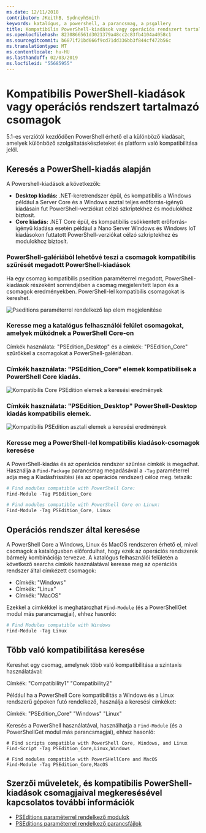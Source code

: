 ```yaml
---
ms.date: 12/11/2018
contributor: JKeithB, SydneyhSmith
keywords: katalógus, a powershell, a parancsmag, a psgallery
title: Kompatibilis PowerShell-kiadások vagy operációs rendszert tartalmazó csomagok
ms.openlocfilehash: 8230866561d3021379a48cc2c83fb4104a4058c1
ms.sourcegitcommit: b6871f21bd666f9cd71dd336bb3f844cf472b56c
ms.translationtype: MT
ms.contentlocale: hu-HU
ms.lasthandoff: 02/03/2019
ms.locfileid: "55685955"
---
```

# <a name="packages-with-compatible-powershell-editions-or-operating-systems"></a>Kompatibilis PowerShell-kiadások vagy operációs rendszert tartalmazó csomagok

5.1-es verziótól kezdődően PowerShell érhető el a különböző kiadásait, amelyek különböző szolgáltatáskészleteket és platform való kompatibilitása jelöl.

## <a name="searching-by-powershell-edition"></a>Keresés a PowerShell-kiadás alapján 
A Powershell-kiadások a következők:
- **Desktop kiadás:** .NET-keretrendszer épül, és kompatibilis a Windows például a Server Core és a Windows asztal teljes erőforrás-igényű kiadásain fut PowerShell-verziókat célzó szkriptekhez és modulokhoz biztosít.
- **Core kiadás:** .NET Core épül, és kompatibilis csökkentett erőforrás-igényű kiadása esetén például a Nano Server Windows és Windows IoT kiadásokon futtatott PowerShell-verziókat célzó szkriptekhez és modulokhoz biztosít.

### <a name="powershell-gallery-allows-you-to-filter-packages-compatible-for-specific-powershell-editions"></a>PowerShell-galériából lehetővé teszi a csomagok kompatibilis szűrését megadott PowerShell-kiadások

Ha egy csomag kompatibilis psedition paraméterrel megadott, PowerShell-kiadások részeként sorrendjében a csomag megjelenített lapon és a csomagok eredményekben.
PowerShell-lel kompatibilis csomagokat is kereshet.

![Pseditions paraméterrel rendelkező lap elem megjelenítése](../../Images/packagedisplaypagewithpseditions.PNG)

### <a name="search-for-packages-in-the-gallery-ui-that-work-on-powershell-core"></a>Keresse meg a katalógus felhasználói felület csomagokat, amelyek működnek a PowerShell Core-on

Címkék használata: "PSEdition_Desktop" és a címkék: "PSEdition_Core" szűrőkkel a csomagokat a PowerShell-galériában.

### <a name="use-tagspseditioncore-to-search-items-compatible-with-powershell-core-edition"></a>Címkék használata: "PSEdition_Core" elemek kompatibilisek a PowerShell Core kiadás.

![Kompatibilis Core PSEdition elemek a keresési eredmények](../../Images/searchresultswithpseditions.PNG)

### <a name="use-tagspseditiondesktop-to-search-items-compatible-with-powershell-desktop-edition"></a>Címkék használata: "PSEdition_Desktop" PowerShell-Desktop kiadás kompatibilis elemek.

![Kompatibilis PSEdition asztali elemek a keresési eredmények](../../Images/searchresultswithpseditionsdesktop.PNG)

### <a name="search-for-packages-to-find-compatible-editions-using-powershell"></a>Keresse meg a PowerShell-lel kompatibilis kiadások-csomagok keresése
A PowerShell-kiadás és az operációs rendszer szűrése címkék is megadhat. Használja a `Find-Package` parancsmag megadásával a `-Tag` paraméterrel adja meg a Kiadásfrissítési (és az operációs rendszer) céloz meg.
tetszik:

```powershell
# Find modules compatible with PowerShell Core:
Find-Module -Tag PSEdition_Core

# Find modules compatible with PowerShell Core on Linux:
Find-Module -Tag PSEdition_Core, Linux
```

## <a name="searching-by-operating-system"></a>Operációs rendszer által keresése 

A PowerShell Core a Windows, Linux és MacOS rendszeren érhető el, mivel csomagok a katalógusban előfordulhat, hogy ezek az operációs rendszerek bármely kombinációja tervezve. A katalógus felhasználói felületén a következő searchs címkék használatával keresse meg az operációs rendszer által címkézett csomagok:

- Címkék: "Windows"
- Címkék: "Linux"
- Címkék: "MacOS" 

Ezekkel a címkékkel is meghatározhat `Find-Module` (és a PowerShellGet modul más parancsmagjai), ehhez hasonló:

```powershell
# Find Modules compatible with Windows
Find-Module -Tag Linux
```

## <a name="searching-for-multiple-compatibilities"></a>Több való kompatibilitása keresése

Kereshet egy csomag, amelynek több való kompatibilitása a szintaxis használatával: 

Címkék: "Compatibility1" "Compatibility2" 

Például ha a PowerShell Core kompatibilitás a Windows és a Linux rendszerű gépeken futó rendelkező, használja a keresési címkéket:

Címkék: "PSEdition_Core" "Windows" "Linux" 

Keresés a PowerShell használatával, használhatja a `Find-Module` (és a PowerShellGet modul más parancsmagjai), ehhez hasonló:

```powewrshell
# Find scripts compatible with PowerShell Core, Windows, and Linux
Find-Script -Tag PSEdition_Core,Linux,Windows

# Find modules compatible with PowerSHellCore and MacOS
Find-Module -Tag PSEdition_Core,MacOS
```

## <a name="more-details-on-authoring-and-finding-the-packages-with-compatible-powershell-editions"></a>Szerzői műveletek, és kompatibilis PowerShell-kiadások csomagjaival megkeresésével kapcsolatos további információk

- [PSEditions paraméterrel rendelkező modulok](../../concepts/module-psedition-support.md)
- [PSEditions paraméterrel rendelkező parancsfájlok](../../concepts/script-psedition-support.md)
